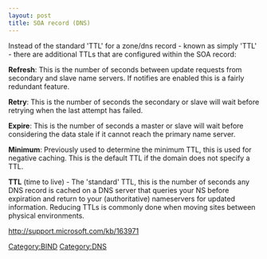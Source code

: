 ```yaml
---
layout: post 
title: SOA record (DNS)
---
```


Instead of the standard \'TTL\' for a zone/dns record - known as simply
\'TTL\' - there are additional TTLs that are configured within the SOA
record:

**Refresh**: This is the number of seconds between update requests from
secondary and slave name servers. If notifies are enabled this is a
fairly redundant feature.

**Retry**: This is the number of seconds the secondary or slave will
wait before retrying when the last attempt has failed.

**Expire**: This is the number of seconds a master or slave will wait
before considering the data stale if it cannot reach the primary name
server.

**Minimum**: Previously used to determine the minimum TTL, this is used
for negative caching. This is the default TTL if the domain does not
specify a TTL.

**TTL** (time to live) - The \'standard\' TTL, this is the number of
seconds any DNS record is cached on a DNS server that queries your NS
before expiration and return to your (authoritative) nameservers for
updated information. Reducing TTLs is commonly done when moving sites
between physical environments.

<http://support.microsoft.com/kb/163971>

[Category:BIND](Category:BIND "wikilink")
[Category:DNS](Category:DNS "wikilink")
